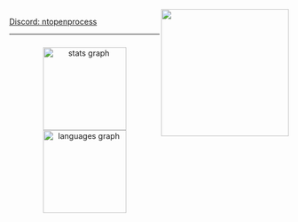 <img align='right' src="**https://cdn.discordapp.com/attachments/1264658262536622203/1267001390618644500/83749737.jpg?ex=66a7327f&is=66a5e0ff&hm=8ecf64be1f2e9422d7c344dc2a7992cff97a468f478b3cd817afb2628da14003&**" width="230">
</em></p>

[Discord: ntopenprocess](discord.com/users/1244365299181031527)

---

###

<div align="center">
  <img src="https://github-readme-stats.vercel.app/api?username=NtReadVirtualMemory&hide_title=false&hide_rank=false&show_icons=true&include_all_commits=true&count_private=true&disable_animations=false&theme=dracula&locale=en&hide_border=false" height="150" alt="stats graph"  />
  <img src="https://github-readme-stats.vercel.app/api/top-langs?username=NtReadVirtualMemory&locale=en&hide_title=false&layout=compact&card_width=320&langs_count=5&theme=dracula&hide_border=false" height="150" alt="languages graph"  />
</div>

###
